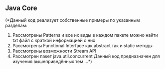 ## Java Core

(*Данный код реализует собственные примеры по указанным разделам: 
1) Рассмотрены Patterns и все их виды в каждом пакете можно найти txt файл с краткой информацией о них
2) Рассмотрены Functional Interface как abstract так и static методы
3) Рассмотрены возможности Stream API 
4) Рассмотрен пакет java.util.concurrent 
Данный код предназначен для изучения вышеприведённых тем ...*)

